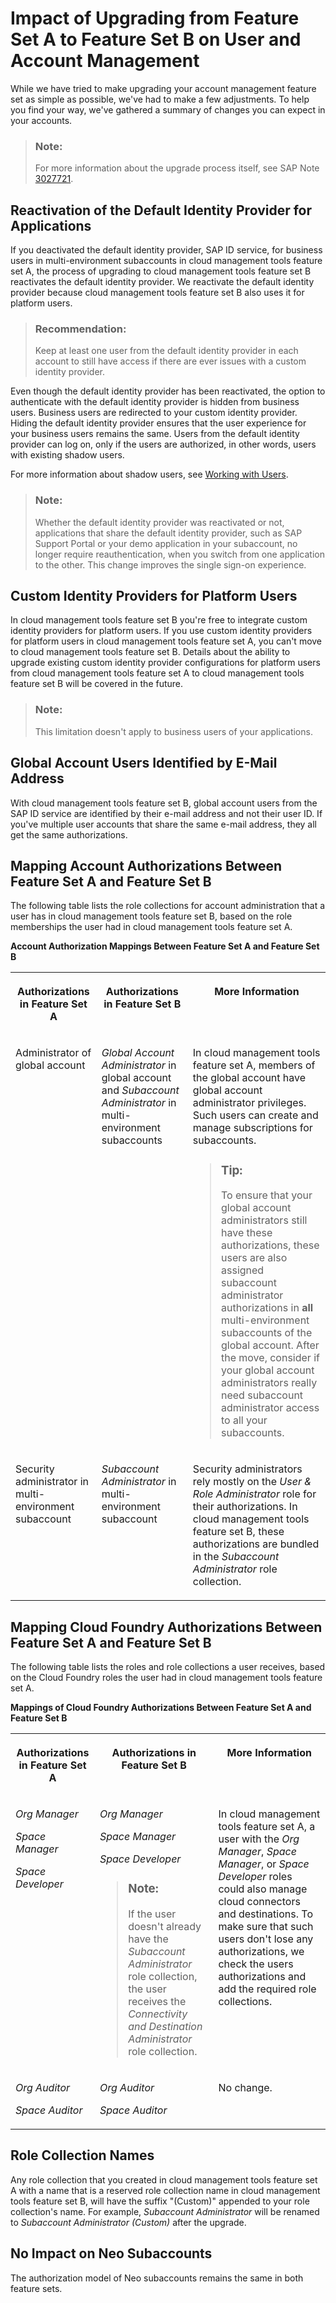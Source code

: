 <!-- loio1ac8143b71fb46e78564ed30be757620 -->

# Impact of Upgrading from Feature Set A to Feature Set B on User and Account Management

While we have tried to make upgrading your account management feature set as simple as possible, we've had to make a few adjustments. To help you find your way, we've gathered a summary of changes you can expect in your accounts.

> ### Note:  
> For more information about the upgrade process itself, see SAP Note [3027721](https://launchpad.support.sap.com/#/notes/3027721).



<a name="loio1ac8143b71fb46e78564ed30be757620__section_n3n_2k1_54b"/>

## Reactivation of the Default Identity Provider for Applications

If you deactivated the default identity provider, SAP ID service, for business users in multi-environment subaccounts in cloud management tools feature set A, the process of upgrading to cloud management tools feature set B reactivates the default identity provider. We reactivate the default identity provider because cloud management tools feature set B also uses it for platform users.

> ### Recommendation:  
> Keep at least one user from the default identity provider in each account to still have access if there are ever issues with a custom identity provider.

Even though the default identity provider has been reactivated, the option to authenticate with the default identity provider is hidden from business users. Business users are redirected to your custom identity provider. Hiding the default identity provider ensures that the user experience for your business users remains the same. Users from the default identity provider can log on, only if the users are authorized, in other words, users with existing shadow users.

For more information about shadow users, see [Working with Users](../50-administration-and-ops/working-with-users-2c91f88.md).

> ### Note:  
> Whether the default identity provider was reactivated or not, applications that share the default identity provider, such as SAP Support Portal or your demo application in your subaccount, no longer require reauthentication, when you switch from one application to the other. This change improves the single sign-on experience.



<a name="loio1ac8143b71fb46e78564ed30be757620__section_th5_cgb_54b"/>

## Custom Identity Providers for Platform Users

In cloud management tools feature set B you're free to integrate custom identity providers for platform users. If you use custom identity providers for platform users in cloud management tools feature set A, you can't move to cloud management tools feature set B. Details about the ability to upgrade existing custom identity provider configurations for platform users from cloud management tools feature set A to cloud management tools feature set B will be covered in the future.

> ### Note:  
> This limitation doesn't apply to business users of your applications.



<a name="loio1ac8143b71fb46e78564ed30be757620__section_qft_32b_54b"/>

## Global Account Users Identified by E-Mail Address

With cloud management tools feature set B, global account users from the SAP ID service are identified by their e-mail address and not their user ID. If you've multiple user accounts that share the same e-mail address, they all get the same authorizations.



## Mapping Account Authorizations Between Feature Set A and Feature Set B

The following table lists the role collections for account administration that a user has in cloud management tools feature set B, based on the role memberships the user had in cloud management tools feature set A.

**Account Authorization Mappings Between Feature Set A and Feature Set B**


<table>
<tr>
<th valign="top">

Authorizations in Feature Set A



</th>
<th valign="top">

Authorizations in Feature Set B



</th>
<th valign="top">

More Information



</th>
</tr>
<tr>
<td valign="top">

Administrator of global account



</td>
<td valign="top">

*Global Account Administrator* in global account and *Subaccount Administrator* in multi-environment subaccounts



</td>
<td valign="top">

In cloud management tools feature set A, members of the global account have global account administrator privileges. Such users can create and manage subscriptions for subaccounts.

> ### Tip:  
> To ensure that your global account administrators still have these authorizations, these users are also assigned subaccount administrator authorizations in **all** multi-environment subaccounts of the global account. After the move, consider if your global account administrators really need subaccount administrator access to all your subaccounts.



</td>
</tr>
<tr>
<td valign="top">

Security administrator in multi-environment subaccount



</td>
<td valign="top">

*Subaccount Administrator* in multi-environment subaccount



</td>
<td valign="top">

Security administrators rely mostly on the *User & Role Administrator* role for their authorizations. In cloud management tools feature set B, these authorizations are bundled in the *Subaccount Administrator* role collection.



</td>
</tr>
</table>



<a name="loio1ac8143b71fb46e78564ed30be757620__section_mjb_tcm_t4b"/>

## Mapping Cloud Foundry Authorizations Between Feature Set A and Feature Set B

The following table lists the roles and role collections a user receives, based on the Cloud Foundry roles the user had in cloud management tools feature set A.

**Mappings of Cloud Foundry Authorizations Between Feature Set A and Feature Set B**


<table>
<tr>
<th valign="top">

Authorizations in Feature Set A



</th>
<th valign="top">

Authorizations in Feature Set B



</th>
<th valign="top">

More Information



</th>
</tr>
<tr>
<td valign="top">

*Org Manager*

*Space Manager*

*Space Developer*



</td>
<td valign="top">

*Org Manager*

*Space Manager*

*Space Developer*

> ### Note:  
> If the user doesn't already have the *Subaccount Administrator* role collection, the user receives the *Connectivity and Destination Administrator* role collection.



</td>
<td valign="top">

In cloud management tools feature set A, a user with the *Org Manager*, *Space Manager*, or *Space Developer* roles could also manage cloud connectors and destinations. To make sure that such users don't lose any authorizations, we check the users authorizations and add the required role collections.



</td>
</tr>
<tr>
<td valign="top">

*Org Auditor*

*Space Auditor*



</td>
<td valign="top">

*Org Auditor*

*Space Auditor*



</td>
<td valign="top">

No change.



</td>
</tr>
</table>



<a name="loio1ac8143b71fb46e78564ed30be757620__section_xlb_lmv_3pb"/>

## Role Collection Names

Any role collection that you created in cloud management tools feature set A with a name that is a reserved role collection name in cloud management tools feature set B, will have the suffix "\(Custom\)" appended to your role collection's name. For example, *Subaccount Administrator* will be renamed to *Subaccount Administrator \(Custom\)* after the upgrade.



<a name="loio1ac8143b71fb46e78564ed30be757620__section_o3p_yj1_54b"/>

## No Impact on Neo Subaccounts

The authorization model of Neo subaccounts remains the same in both feature sets.

